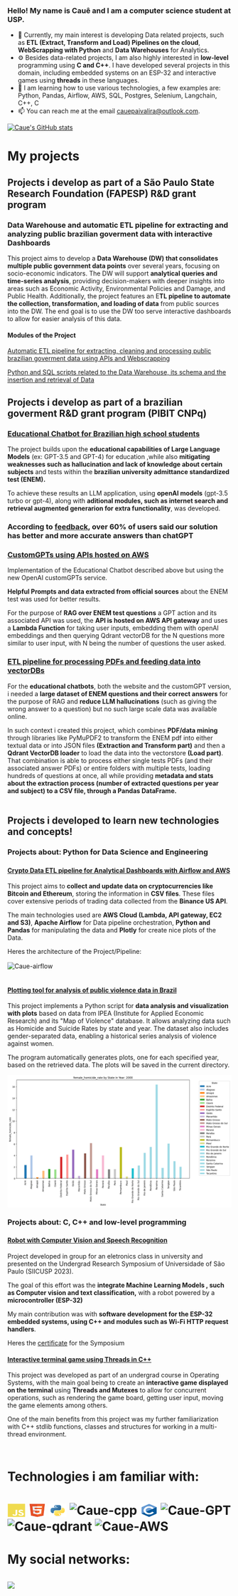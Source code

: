 ### Hello! My name is Cauê and I am a computer science student at USP.

-  🔭 Currently, my main interest is developing Data related projects, such as **ETL (Extract, Transform and Load) Pipelines on the cloud**, **WebScrapping with Python** and **Data Warehouses** for Analytics. 
-  ⚙️ Besides data-related projects, I am also highly interested in **low-level** programming using **C and C++**. I have developed several projects in this domain, including embedded systems on an ESP-32 and interactive games using **threads** in these languages.
-  🌱 I am learning how to use various technologies, a few examples are: Python, Pandas, Airflow, AWS, SQL, Postgres, Selenium, Langchain, C++, C
-  📫 You can reach me at the email cauepaivalira@outlook.com.

[![Caue's GitHub stats](https://github-readme-stats.vercel.app/api?username=caue-paiva)](https://github.com/caue-paiva/github-readme-stats)

<div>
<h1> My projects </h1>

<h2> Projects i develop as part of a São Paulo State Research Foundation (FAPESP) R&D grant program </h2>
<h3> Data Warehouse and automatic ETL pipeline for extracting and analyzing public brazilian goverment data with interactive Dashboards </h3>

This project aims to develop a **Data Warehouse (DW) that consolidates multiple public government data points** over several years, focusing on socio-economic indicators. The DW will support **analytical queries and time-series analysis**, providing decision-makers with deeper insights into areas such as Economic Activity, Environmental Policies and Damage, and Public Health. Additionally, the project features an E**TL pipeline to automate the collection, transformation, and loading of data** from public sources into the DW. The end goal is to use the DW too serve interactive dashboards to allow for easier analysis of this data.

<h4> Modules of the Project </h4>

<a href="https://github.com/caue-paiva/intelli.gente_data_extraction"> Automatic ETL pipeline for extracting, cleaning and processing public brazilian goverment data using APIs and Webscrapping </a>

<a href="https://github.com/caue-paiva/intelli.gente_database_module"> Python and SQL scripts related to the Data Warehouse, its schema and the insertion and retrieval of Data </a>

<h2> Projects i develop as part of a brazilian goverment R&D grant program (PIBIT CNPq) </h2>
<h3>  <a href="https://github.com/caue-paiva/educa_gpt_publico">Educational Chatbot for Brazilian high school students</a> </h3>

The project builds upon the **educational capabilities of Large Language Models** (ex: GPT-3.5 and GPT-4) for education ,while also **mitigating weaknesses such as hallucination and lack of knowledge about certain subjects** and tests within the **brazilian university admittance standardized test (ENEM).**

To achieve these results an LLM application, using **openAI models** (gpt-3.5 turbo or gpt-4), along with **aditional modules, such as internet search and retrieval augmented generarion for extra functionality**, was developed.

### According to [feedback](https://docs.google.com/spreadsheets/d/1UaDeCpGzO5sNSsrges_OVAHg9-5cmw7FES6-4ZroLtc/edit?usp=sharing), **over 60% of users said our solution has better and more accurate answers than chatGPT**

<h3>  <a href="https://github.com/caue-paiva/educa_custom_GPT">CustomGPTs using APIs hosted on AWS </a> </h3>
Implementation of the Educational Chatbot described above but using the new OpenAI customGPTs service.

<br> 



**Helpful Prompts and data extracted from official sources** about the ENEM test was used for better results. 


For the purpose of **RAG over ENEM test questions** a GPT action and its associated API was used, the **API is hosted on AWS API gateway** and uses a **Lambda Function** for taking user inputs, embedding them with openAI embeddings and then querying 
Qdrant vectorDB for the N questions more similar to user input, with N being the number of questions the user asked.


 <h3> <a href="https://github.com/caue-paiva/PDF_to_vectorDB_ETL">ETL pipeline for processing PDFs and feeding data into vectorDBs </a>    </h3> 

For the **educational chatbots**, both the website and the customGPT version, i needed a **large dataset of ENEM questions and their correct answers** for the purpose of RAG and **reduce LLM hallucinations** (such as giving the wrong answer to a question) but no such large scale data was available online.

In such context i created this project, which combines **PDF/data mining** through libraries like PyMuPDF2 to transform the ENEM pdf into either textual data or into JSON files **(Extraction and Transform part)** and then a **Qdrant VectorDB loader** to load the data into the vectorstore **(Load part)**. That combination is able to process either single tests PDFs (and their associated answer PDFs) or entire folders with multiple tests, loading hundreds of questions at once, all while providing **metadata and stats about the extraction process (number of extracted questions per year and subject) to a CSV file, through a Pandas DataFrame.**
<br>
<br>
<h2> Projects i developed to learn new technologies and concepts! </h2>

<h3> Projects about: Python for Data Science and Engineering <h3>

<h4>  <a href="https://github.com/caue-paiva/airflow_project"> Crypto Data ETL pipeline for Analytical Dashboards with Airflow and AWS </a> </h4>

This project aims to **collect and update data on cryptocurrencies like Bitcoin and Ethereum**, storing the information in **CSV files**. These files cover extensive periods of trading data collected from the **Binance US API**.

The main technologies used are **AWS Cloud (Lambda, API gateway, EC2 and S3)**, **Apache Airflow** for Data pipeline orchestration, **Python and Pandas** for manipulating the data and **Plotly** for create nice plots of the Data.

Heres the architecture of the Project/Pipeline:

<img align="center" alt="Caue-airflow" src="https://github.com/caue-paiva/airflow_project/blob/master/architecture.png">
<br>
<br>

<h4>  <a href="https://github.com/caue-paiva/airflow_project"> Plotting tool for analysis of public violence data in Brazil </a> </h4>

This project implements a Python script for **data analysis and visualization with plots** based on data from IPEA (Institute for Applied Economic Research) and its "Map of Violence" database. It allows analyzing data such as Homicide and Suicide Rates by state and year. The dataset also includes gender-separated data, enabling a historical series analysis of violence against women. 

The program automatically generates plots, one for each specified year, based on the retrieved data. The plots will be saved in the current directory.

<img align="center" alt="Caue-grafico-ipea" src="https://github.com/caue-paiva/brazilian_public_violence_analysis/blob/master/female_homicide_rate_estados_grafico_2000.png">
<br>


<h3> Projects about: C, C++ and low-level programming <h3>

<h4>  <a href="https://github.com/EnzoTM/R2_D2">Robot with Computer Vision and Speech Recognition </a> </h4>

Project developed in group for an eletronics class in university and presented on the Undergrad Research Symposium of Universidade of São Paulo (SIICUSP 2023).

The goal of this effort was the **integrate Machine Learning Models , such as Computer vision and text classification,** with a robot powered by a **microcontroller (ESP-32)**

My main contribution was with **software development for the ESP-32 embedded systems, using C++ and modules such as Wi-Fi HTTP request handlers**.

Heres the [certificate](https://drive.google.com/file/d/1yw5TbL3bTsvKT0r6YJKZV02f3wh_FrvR/view?usp=drive_link) for the Symposium

<h4> <a href="https://github.com/caue-paiva/operational_systems_project"> Interactive terminal game using Threads in C++ </a>    </h4>

This project was developed as part of an undergrad course in Operating Systems, with the main goal being to create an **interactive game displayed on the terminal** using **Threads and Mutexes** to allow for concurrent operations, such as rendering the game board, getting user input, moving the game elements among others. 
<br>

One of the main benefits from this project was my further familiarization with C++ stdlib functions, classes and structures for working in a multi-thread environment.
 
</div>

<div style="display: inline_block"><br>
  <h1>Technologies i am familiar with: <h1>
  <img align="center" alt="Caue-Js" height="30" width="40" src="https://raw.githubusercontent.com/devicons/devicon/master/icons/javascript/javascript-plain.svg">
  <img align="center" alt="Caue-HTML" height="30" width="40" src="https://raw.githubusercontent.com/devicons/devicon/master/icons/html5/html5-original.svg">
  <img align="center" alt="Caue-Python" height="30" width="40" src="https://raw.githubusercontent.com/devicons/devicon/master/icons/python/python-original.svg">
  <img align="center" alt="Caue-cpp" height="30" width="40" src="https://raw.githubusercontent.com/isocpp/logos/master/cpp_logo.png">
  <img align="center" alt="Caue-c" height="30" width="40" src="https://github.com/devicons/devicon/blob/master/icons/c/c-original.svg">
  <img align="center" alt="Caue-GPT" height="30" width="40" src="https://upload.wikimedia.org/wikipedia/commons/thumb/0/04/ChatGPT_logo.svg/1024px-ChatGPT_logo.svg.png">
  <img align="center" alt="Caue-qdrant" height="30" width="40" src="https://avatars.githubusercontent.com/u/73504361?s=200&v=4">
   <img align="center" alt="Caue-AWS" height="50" width="60" src="https://a0.awsstatic.com/libra-css/images/logos/aws_logo_smile_1200x630.png">
     

</div>

<div>
  <h1> My social networks: <h2>
  <a href="https://www.linkedin.com/in/caue-paiva-lira-57b44b227/" target="_blank"><img src="https://img.shields.io/badge/-LinkedIn-%230077B5?style=for-the-badge&logo=linkedin&logoColor=white" target="_blank"></a> 
<div>
